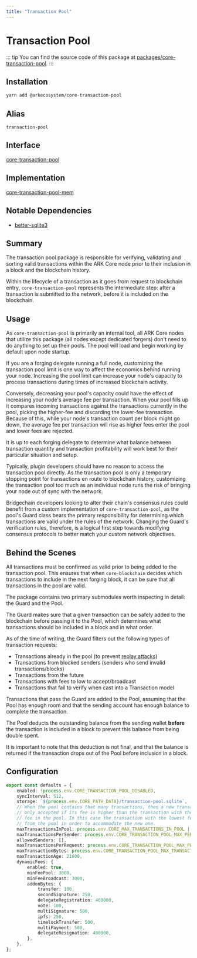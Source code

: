 ```yaml
---
title: "Transaction Pool"
---
```


# Transaction Pool

::: tip
You can find the source code of this package at [packages/core-transaction-pool](https://github.com/ARKEcosystem/core/tree/develop/packages/core-transaction-pool).
:::

## Installation

```bash
yarn add @arkecosystem/core-transaction-pool
```

## Alias

`transaction-pool`

## Interface

[core-transaction-pool](https://github.com/ARKEcosystem/core/tree/develop/packages/core-transaction-pool)

## Implementation

[core-transaction-pool-mem](https://github.com/ARKEcosystem/core/tree/develop/packages/core-transaction-pool-mem)

## Notable Dependencies

- [better-sqlite3](https://github.com/JoshuaWise/better-sqlite3)

## Summary

The transaction pool package is responsible for verifying, validating and sorting valid transactions within the ARK Core node prior to their inclusion in a block and the blockchain history.

Within the lifecycle of a transaction as it goes from request to blockchain entry, `core-transaction-pool` represents the intermediate step: after a transaction is submitted to the network, before it is included on the blockchain.

## Usage

As `core-transaction-pool` is primarily an internal tool, all ARK Core nodes that utilize this package (all nodes except dedicated forgers) don't need to do anything to set up their pools. The pool will load and begin working by default upon node startup.

If you are a forging delegate running a full node, customizing the transaction pool limit is one way to affect the economics behind running your node. Increasing the pool limit can increase your node's capacity to process transactions during times of increased blockchain activity.

Conversely, decreasing your pool's capacity could have the effect of increasing your node's average fee per transaction. When your pool fills up it compares incoming transactions against the transactions currently in the pool, picking the higher-fee and discarding the lower-fee transaction. Because of this, while your node's transaction count per block might go down, the average fee per transaction will rise as higher fees enter the pool and lower fees are rejected.

It is up to each forging delegate to determine what balance between transaction quantity and transaction profitability will work best for their particular situation and setup.

Typically, plugin developers should have no reason to access the transaction pool directly. As the transaction pool is only a temporary stopping point for transactions en route to blockchain history, customizing the transaction pool too much as an individual node runs the risk of bringing your node out of sync with the network.

Bridgechain developers looking to alter their chain's consensus rules could benefit from a custom implementation of `core-transaction-pool`, as the pool's Guard class bears the primary responsibility for determining which transactions are valid under the rules of the network. Changing the Guard's verification rules, therefore, is a logical first step towards modifying consensus protocols to better match your custom network objectives.

## Behind the Scenes

All transactions must be confirmed as valid prior to being added to the transaction pool. This ensures that when `core-blockchain` decides which transactions to include in the next forging block, it can be sure that all transactions in the pool are valid.

The package contains two primary submodules worth inspecting in detail: the Guard and the Pool.

The Guard makes sure that a given transaction can be safely added to the blockchain before passing it to the Pool, which determines what transactions should be included in a block and in what order.

As of the time of writing, the Guard filters out the following types of transaction requests:

- Transactions already in the pool (to prevent [replay attacks](https://en.wikipedia.org/wiki/Replay_attack))
- Transactions from blocked senders (senders who send invalid transactions/blocks)
- Transactions from the future
- Transactions with fees to low to accept/broadcast
- Transactions that fail to verify when cast into a Transaction model

Transactions that pass the Guard are added to the Pool, assuming that the Pool has enough room and that the sending account has enough balance to complete the transaction.

The Pool deducts the outstanding balance from the sending wallet **before** the transaction is included in a block to prevent this balance from being double spent.

It is important to note that this deduction is not final, and that the balance is returned if the transaction drops out of the Pool before inclusion in a block.

## Configuration

```ts
export const defaults = {
    enabled: !process.env.CORE_TRANSACTION_POOL_DISABLED,
    syncInterval: 512,
    storage: `${process.env.CORE_PATH_DATA}/transaction-pool.sqlite`,
    // When the pool contains that many transactions, then a new transaction is
    // only accepted if its fee is higher than the transaction with the lowest
    // fee in the pool. In this case the transaction with the lowest fee is removed
    // from the pool in order to accommodate the new one.
    maxTransactionsInPool: process.env.CORE_MAX_TRANSACTIONS_IN_POOL || 100000,
    maxTransactionsPerSender: process.env.CORE_TRANSACTION_POOL_MAX_PER_SENDER || 300,
    allowedSenders: [],
    maxTransactionsPerRequest: process.env.CORE_TRANSACTION_POOL_MAX_PER_REQUEST || 40,
    maxTransactionBytes: process.env.CORE_TRANSACTION_POOL_MAX_TRANSACTIONS_SIZE || 1047876,
    maxTransactionAge: 21600,
    dynamicFees: {
        enabled: true,
        minFeePool: 3000,
        minFeeBroadcast: 3000,
        addonBytes: {
            transfer: 100,
            secondSignature: 250,
            delegateRegistration: 400000,
            vote: 100,
            multiSignature: 500,
            ipfs: 250,
            timelockTransfer: 500,
            multiPayment: 500,
            delegateResignation: 400000,
        },
    },
};
```